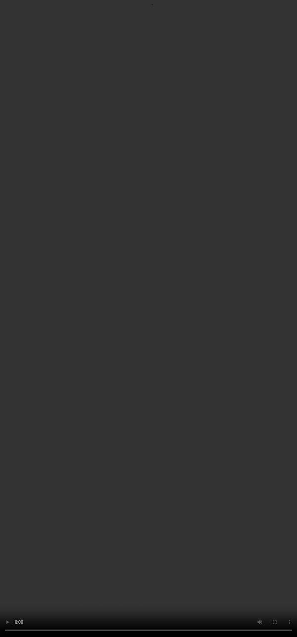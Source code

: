 # Writing Accurate SQL Queries

<video src="${PRIVATE_VIDEO_INTRO_1}" frameborder="0" allowfullscreen style="position: absolute; top: 0; left: 0; width: 100%; height: 100%; border: none; object-fit: cover;" controls="" controlslist="nodownload nofullscreen" style="width: 100%" />

Now that you’ve crafted your questions, it's time to generate the SQL queries that will extract the relevant information. Writing good SQL queries involves more than just translating the question into SQL—it requires attention to detail and a methodical approach. Let’s break down the key steps to writing quality queries.

## 1. Extract Key Instructions from the NLQ

The first and most important step in writing a SQL query is identifying the critical details from the natural language question (NLQ). This is where many people struggle—they miss important elements that lead to irrelevant or incomplete queries. Make sure to mark all the essential instructions that the NLQ is asking for, so nothing is overlooked.

## 2. Use Meaningful Aliases and CTEs

To improve query readability and maintainability, it’s advisable to use meaningful aliases for tables and columns. Additionally, use Common Table Expressions (CTEs) wherever needed to break down complex logic into simpler, reusable steps.

## 3. Return at Least One Row

An effective query should return at least one row in its output. If your query returns no data, check your logic and ensure that all conditions are correct and aligned with the NLQ.

## 4. SQL Quality Checklist

To ensure the query meets quality standards, follow this checklist:

:::tip
* **SQL follows NLQ accurately:**
  The query should correctly reflect the natural language question, addressing all its requirements.
* **Logical correctness:**
  Ensure the SQL is logically sound and flows in a structured manner that makes sense.
* **Avoid unnecessary columns:**
  Only include the columns needed for the specific question. Extra columns can clutter results and slow down execution.
* **Include all necessary columns:**
  Make sure every column needed by the NLQ is present in the SELECT statement.
* **Use relevant aliases:**
  All columns in the final SELECT statement should have clear and meaningful aliases to improve readability.
* **Correct use of aggregate functions:**
  Ensure that aggregate functions such as SUM(), AVG(), COUNT(), etc., are used correctly according to the NLQ's requirements.
* **Joins are accurate:**
  Verify that the joins are based on the correct keys and match the corresponding tables. Avoid using joins that are not required.
* **Group by keys, not names:**
  When using GROUP BY, make sure to group by key columns, not names, unless specifically required by the NLQ.
* **Use ORDER BY sparingly:**
  Only use ORDER BY when explicitly requested by the NLQ or if needed to filter top results.
* **Correct sorting order:**
  Ensure the ASC (ascending) or DESC (descending) order aligns with the requirements of the NLQ.
:::

<span style="color:#364BC9">Take a short quiz below and test your current understanding of Text To SQL:</span>

<div style="text-align: left;">
  <a
    href="https://assessment.soulhq.ai/?id=NjdkOTgwMzQyMGE2MWY1ZDI5NTlmZWE3"
    target="_blank"
    rel="noopener noreferrer"
    style="display: inline-block; padding: 8px 14px; background-color: #364BC9; 
color: white; text-decoration: none; border-radius: 6px; font-size: 14px; 
font-weight: bold; text-align: center; box-shadow: 0px 3px 5px rgba(0, 0, 0, 0.1); 
transition: background-color 0.3s ease;"
  >
    Take the Quiz Here
  </a>
</div>